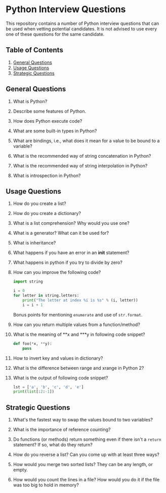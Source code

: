 # Python Interview Questions

This repository contains a number of Python interview questions that can be 
used when vetting potential candidates. It is not advised to use every one of 
these questions for the same candidate.

## Table of Contents

  1. [General Questions](#general-questions)
  1. [Usage Questions](#usage-questions)
  1. [Strategic Questions](#strategic-questions)
  

## General Questions

1. What is Python?

1. Describe some features of Python.

1. How does Python execute code?

1. What are some built-in types in Python?

1. What are bindings, i.e., what does it mean for a value to be bound to a
   variable?

1. What is the recommended way of string concatenation in Python?

1. What is the recommended way of string interpolation in Python?

1. What is introspection in Python?

## Usage Questions

1. How do you create a list?

1. How do you create a dictionary?

1. What is a list comprehension? Why would you use one?

1. What is a generator? What can it be used for?

1. What is inheritance? 

1. What happens if you have an error in an __init__ statement? 

1. What happens in python if you try to divide by zero?

1. How can you improve the following code?

   ```python
   import string

   i = 0
   for letter in string.letters:
       print("The letter at index %i is %s" % (i, letter))
       i = i + 1
   ```

   Bonus points for mentioning `enumerate` and use of `str.format`.

1. How can you return multiple values from a function/method?

1. What is the meaning of **x and ***y in following code snippet?

   ```python
   def foo(*x, **y):
       pass
   ```
   
1. How to invert key and values in dictionary?

1. What is the difference between range and xrange in Python 2?

1. What is the output of following code snippet?

   ```python
   lst = ['a', 'b', 'c', 'd', 'e']
   print(list[:2:-1])
   ```

## Strategic Questions

1. What's the fastest way to swap the values bound to two variables?

1. What is the importance of reference counting?

1. Do functions (or methods) return something even if there isn't a `return`
   statement? If so, what do they return?

1. How do you reverse a list? Can you come up with at least three ways? 

1. How would you merge two sorted lists? They can be any length, or empty. 

1. How would you count the lines in a file? How would you do it if the file was too big to hold in memory?






